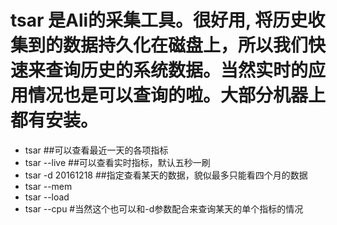 # tsar 是Ali的采集工具。很好用, 将历史收集到的数据持久化在磁盘上，所以我们快速来查询历史的系统数据。当然实时的应用情况也是可以查询的啦。大部分机器上都有安装。

- tsar  ##可以查看最近一天的各项指标
- tsar --live ##可以查看实时指标，默认五秒一刷
- tsar -d 20161218 ##指定查看某天的数据，貌似最多只能看四个月的数据
- tsar --mem
- tsar --load
- tsar --cpu #当然这个也可以和-d参数配合来查询某天的单个指标的情况